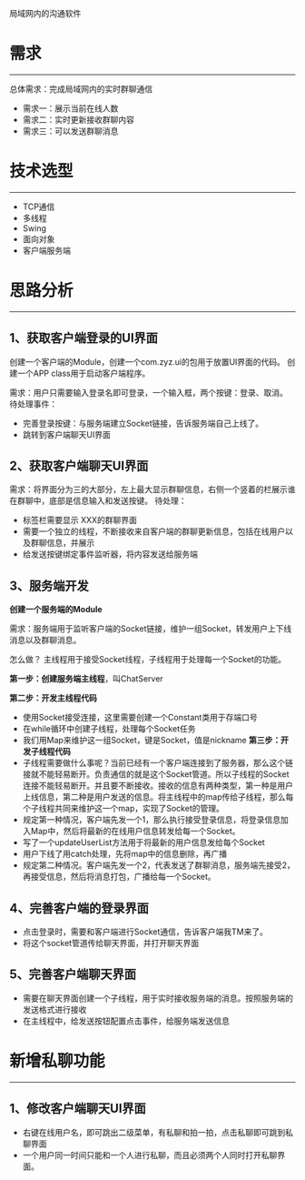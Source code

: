 局域网内的沟通软件

# 需求
---
总体需求：完成局域网内的实时群聊通信
- 需求一：展示当前在线人数
- 需求二：实时更新接收群聊内容
- 需求三：可以发送群聊消息

# 技术选型
---
- TCP通信
- 多线程
- Swing
- 面向对象
- 客户端服务端
# 思路分析
---

## 1、获取客户端登录的UI界面
创建一个客户端的Module，创建一个com.zyz.ui的包用于放置UI界面的代码。
创建一个APP class用于启动客户端程序。

需求：用户只需要输入登录名即可登录，一个输入框，两个按键：登录、取消。
待处理事件：
- 完善登录按键：与服务端建立Socket链接，告诉服务端自己上线了。
- 跳转到客户端聊天UI界面
## 2、获取客户端聊天UI界面
需求：将界面分为三的大部分，左上最大显示群聊信息，右侧一个竖着的栏展示谁在群聊中，底部是信息输入和发送按键。
待处理：
- 标签栏需要显示 XXX的群聊界面
- 需要一个独立的线程，不断接收来自客户端的群聊更新信息，包括在线用户以及群聊信息，并展示
- 给发送按键绑定事件监听器，将内容发送给服务端
## 3、服务端开发
**创建一个服务端的Module**

需求：服务端用于监听客户端的Socket链接，维护一组Socket，转发用户上下线消息以及群聊消息。

怎么做？
主线程用于接受Socket线程，子线程用于处理每一个Socket的功能。

**第一步：创建服务端主线程**，叫ChatServer

**第二步：开发主线程代码**
- 使用Socket接受连接，这里需要创建一个Constant类用于存端口号
- 在while循环中创建子线程，处理每个Socket任务
- 我们用Map来维护这一组Socket，键是Socket，值是nickname
**第三步：开发子线程代码**
- 子线程需要做什么事呢？当前已经有一个客户端连接到了服务器，那么这个链接就不能轻易断开。负责通信的就是这个Socket管道。所以子线程的Socket连接不能轻易断开。并且要不断接收。接收的信息有两种类型，第一种是用户上线信息，第二种是用户发送的信息。将主线程中的map传给子线程，那么每个子线程共同来维护这一个map，实现了Socket的管理。
- 规定第一种情况，客户端先发一个1，那么执行接受登录信息，将登录信息加入Map中，然后将最新的在线用户信息转发给每一个Socket。
- 写了一个updateUserList方法用于将最新的用户信息发给每个Socket
- 用户下线了用catch处理，先将map中的信息删除，再广播
- 规定第二种情况。客户端先发一个2，代表发送了群聊消息，服务端先接受2，再接受信息，然后将消息打包，广播给每一个Socket。
## 4、完善客户端的登录界面
- 点击登录时，需要和客户端进行Socket通信，告诉客户端我TM来了。
- 将这个socket管道传给聊天界面，并打开聊天界面
## 5、完善客户端聊天界面
- 需要在聊天界面创建一个子线程，用于实时接收服务端的消息。按照服务端的发送格式进行接收
- 在主线程中，给发送按钮配置点击事件，给服务端发送信息

# 新增私聊功能
---

## 1、修改客户端聊天UI界面
- 右键在线用户名，即可跳出二级菜单，有私聊和拍一拍，点击私聊即可跳到私聊界面
- 一个用户同一时间只能和一个人进行私聊，而且必须两个人同时打开私聊界面。









